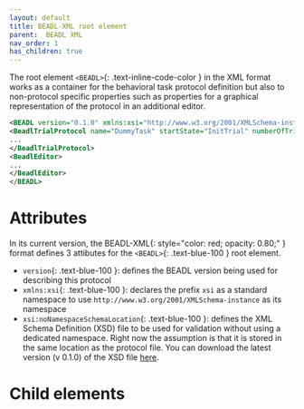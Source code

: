 ```yaml
---
layout: default
title: BEADL-XML root element
parent:  BEADL XML
nav_order: 1
has_children: true
---
```

The root element `<BEADL>`{: .text-inline-code-color } in the XML format works as a container for the behavioral task protocol definition but also to non-protocol specific properties such as properties for a graphical representation of the protocol in an additional editor.

```xml
<BEADL version="0.1.0" xmlns:xsi="http://www.w3.org/2001/XMLSchema-instance" xsi:noNamespaceSchemaLocation="BEADL.xsd">
<BeadlTrialProtocol name="DummyTask" startState="InitTrial" numberOfTrials="INF">
...
</BeadlTrialProtocol>
<BeadlEditor>
...
</BeadlEditor>
</BEADL>
```

# Attributes
In its current version, the BEADL-XML{: style="color: red; opacity: 0.80;" } format defines 3 attibutes for the `<BEADL>`{: .text-blue-100 } root element.
- `version`{: .text-blue-100 }: defines the BEADL version being used for describing this protocol
- `xmlns:xsi`{: .text-blue-100 }:  declares the prefix `xsi` as a standard namespace to use `http://www.w3.org/2001/XMLSchema-instance` as its namespace
- `xsi:noNamespaceSchemaLocation`{: .text-blue-100 }: defines the XML Schema Definition (XSD) file to be used for validation without using a dedicated namespace. Right now the assumption is that it is stored in the same location as the protocol file. You can download the latest version (v 0.1.0) of the XSD file [here](https://github.com/BEADL/XSD/releases/download/0.1.0/BEADL.xsd).

# Child elements